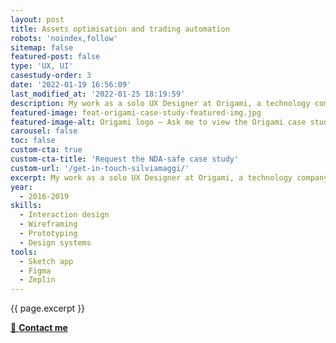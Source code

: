 ```yaml
---
layout: post
title: Assets optimisation and trading automation
robots: 'noindex,follow'
sitemap: false
featured-post: false
type: 'UX, UI'
casestudy-order: 3
date: '2022-01-19 16:56:09'
last_modified_at: '2022-01-25 18:19:59'
description: My work as a solo UX Designer at Origami, a technology company based in Cambridge, UK. Ask me to read the NDA-safe case study.
featured-image: feat-origami-case-study-featured-img.jpg
featured-image-alt: Origami logo – Ask me to view the Origami case study, protected by NDA
carousel: false
toc: false
custom-cta: true
custom-cta-title: 'Request the NDA-safe case study'
custom-url: '/get-in-touch-silviamaggi/'
excerpt: My work as a solo UX Designer at Origami, a technology company based in Cambridge, UK. Available upon request.
year: 
  - 2016-2019
skills:
  - Interaction design
  - Wireframing
  - Prototyping
  - Design systems
tools:
  - Sketch app
  - Figma
  - Zeplin
---
```

<p class="lead">{{ page.excerpt }}</p>

<div class="text-center my-5 pb-5">
  <a class="btn btn-lg btn-smd btn-smd-cta py-3 px-4 fw-bold" href="/get-in-touch-silviamaggi/" title="Go the contacts page"><span class="text-uppercase fs-4">🔗 <strong>Contact me</strong></span></a>
</div>